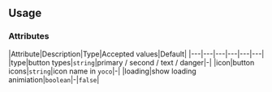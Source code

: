 ## Usage

### Attributes

|Attribute|Description|Type|Accepted values|Default|
|---|---|---|---|---|---|
|type|button types|`string`|primary / second / text / danger|-|
|icon|button icons|`string`|icon name in `yoco`|-|
|loading|show loading animiation|`boolean`|-|`false`|


